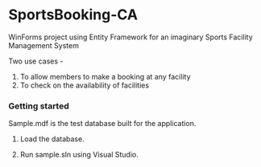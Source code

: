 # SportsBooking-CA
WinForms project using Entity Framework for an imaginary Sports Facility Management System

Two use cases -
1) To allow members to make a booking at any facility
2) To check on the availability of facilities

### Getting started

Sample.mdf is the test database built for the application. 

1. Load the database.

2. Run sample.sln using Visual Studio.
